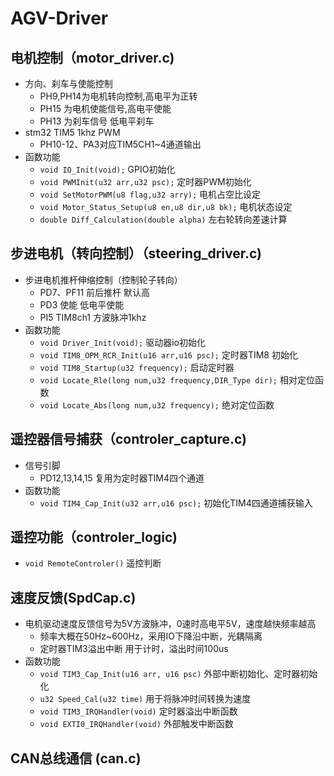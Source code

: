 # AGV-Driver
## 电机控制（motor_driver.c)
- 方向、刹车与使能控制
  - PH9,PH14为电机转向控制,高电平为正转
  - PH15 为电机使能信号,高电平使能
  - PH13 为刹车信号 低电平刹车
- stm32 TIM5 1khz PWM
  - PH10-12、PA3对应TIM5CH1~4通道输出
- 函数功能
  - `void IO_Init(void);` GPIO初始化
  - `void PWMInit(u32 arr,u32 psc);` 定时器PWM初始化
  - `void SetMotorPWM(u8 flag,u32 arry);` 电机占空比设定
  - `void Motor_Status_Setup(u8 en,u8 dir,u8 bk);` 电机状态设定
  - `double Diff_Calculation(double alpha)` 左右轮转向差速计算
  
## 步进电机（转向控制）（steering_driver.c)
- 步进电机推杆伸缩控制（控制轮子转向）
  - PD7、PF11 前后推杆 默认高
  - PD3 使能 低电平使能
  - PI5 TIM8ch1 方波脉冲1khz
- 函数功能 
  - `void Driver_Init(void);` 驱动器io初始化
  - `void TIM8_OPM_RCR_Init(u16 arr,u16 psc);` 定时器TIM8 初始化
  - `void TIM8_Startup(u32 frequency);` 启动定时器
  - `void Locate_Rle(long num,u32 frequency,DIR_Type dir);` 相对定位函数
  - `void Locate_Abs(long num,u32 frequency);` 绝对定位函数

## 遥控器信号捕获（controler_capture.c)
- 信号引脚
  - PD12,13,14,15 复用为定时器TIM4四个通道
- 函数功能
  - `void TIM4_Cap_Init(u32 arr,u16 psc);` 初始化TIM4四通道捕获输入

## 遥控功能（controler_logic)
- `void RemoteControler()` 遥控判断

## 速度反馈(SpdCap.c)
- 电机驱动速度反馈信号为5V方波脉冲，0速时高电平5V，速度越快频率越高
  - 频率大概在50Hz~600Hz，采用IO下降沿中断，光耦隔离
  - 定时器TIM3溢出中断 用于计时，溢出时间100us
- 函数功能
  - `void TIM3_Cap_Init(u16 arr, u16 psc)` 外部中断初始化、定时器初始化
  - `u32 Speed_Cal(u32 time)` 用于将脉冲时间转换为速度
  - `void TIM3_IRQHandler(void)` 定时器溢出中断函数
  - `void EXTI0_IRQHandler(void)` 外部触发中断函数
## CAN总线通信 (can.c)

